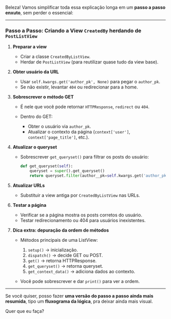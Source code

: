 Beleza! Vamos simplificar toda essa explicação longa em um **passo a passo enxuto**, sem perder o essencial:

---

### Passo a Passo: Criando a View `CreatedBy` herdando de `PostListView`

1. **Preparar a view**

   * Criar a classe `CreatedByListView`.
   * Herdar de `PostListView` (para reutilizar quase tudo da view base).

2. **Obter usuário da URL**

   * Usar `self.kwargs.get('author_pk', None)` para pegar o `author_pk`.
   * Se não existir, levantar `404` ou redirecionar para a home.

3. **Sobrescrever o método GET**

   * É nele que você pode retornar `HTTPResponse`, `redirect` ou `404`.
   * Dentro do GET:

     * Obter o usuário via `author_pk`.
     * Atualizar o contexto da página (`context['user']`, `context['page_title']`, etc.).

4. **Atualizar o queryset**

   * Sobrescrever `get_queryset()` para filtrar os posts do usuário:

     ```python
     def get_queryset(self):
         queryset = super().get_queryset()
         return queryset.filter(author__pk=self.kwargs.get('author_pk'))
     ```

5. **Atualizar URLs**

   * Substituir a view antiga por `CreatedByListView` nas URLs.

6. **Testar a página**

   * Verificar se a página mostra os posts corretos do usuário.
   * Testar redirecionamento ou 404 para usuários inexistentes.

7. **Dica extra: depuração da ordem de métodos**

   * Métodos principais de uma ListView:

     1. `setup()` → inicialização.
     2. `dispatch()` → decide GET ou POST.
     3. `get()` → retorna HTTPResponse.
     4. `get_queryset()` → retorna queryset.
     5. `get_context_data()` → adiciona dados ao contexto.
   * Você pode sobrescrever e dar `print()` para ver a ordem.

---

Se você quiser, posso fazer **uma versão do passo a passo ainda mais resumida**, tipo um **fluxograma da lógica**, pra deixar ainda mais visual.

Quer que eu faça?
